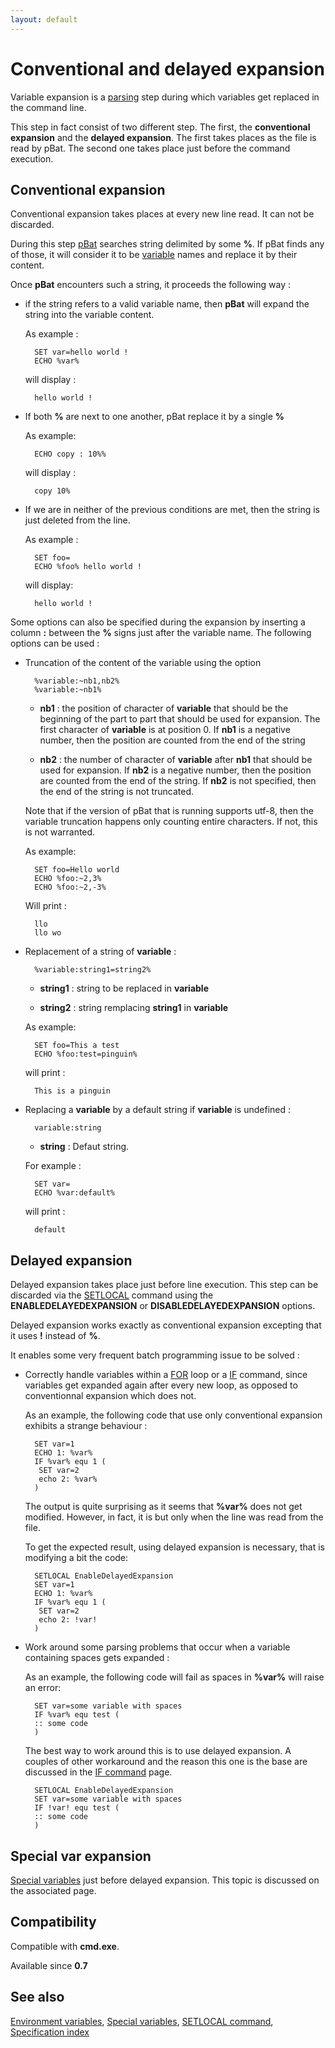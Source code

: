 ```yaml
---
layout: default
---
```

# Conventional and delayed expansion #

Variable expansion is a [parsing](parse) step during which variables get 
replaced in the command line.

This step in fact consist of two different step. The first, the **conventional 
expansion** and the **delayed expansion**. The first takes places as the file 
is read by pBat. The second one takes place just before the command execution.

## Conventional expansion ##

Conventional expansion takes places at every new line read. It can not be 
discarded.

During this step [pBat](../pbat) searches string delimited by some **%**. If 
pBat finds any of those, it will consider it to be [variable](var) names and 
replace it by their content.

Once **pBat** encounters such a string, it proceeds the following way :

* if the string refers to a valid variable name, then **pBat** will expand the 
  string into the variable content.

  As example :

        SET var=hello world !
        ECHO %var%

  will display :

        hello world !

* If both **%** are next to one another, pBat replace it by a single **%**

  As example:

        ECHO copy : 10%%

  will display :

        copy 10%

* If we are in neither of the previous conditions are met, then the string is 
  just deleted from the line.

  As example :

        SET foo=
        ECHO %foo% hello world !
        

  will display:

        hello world !

Some options can also be specified during the expansion by inserting a column 
**:** between the **%** signs just after the variable name. The following 
options can be used :

* Truncation of the content of the variable using the option

        %variable:~nb1,nb2%
        %variable:~nb1%

  * **nb1** : the position of character of **variable** that should be the 
    beginning of the part to part that should be used for expansion. The first 
    character of **variable** is at position 0. If **nb1** is a negative 
    number, then the position are counted from the end of the string

  * **nb2** : the number of character of **variable** after **nb1** that 
    should be used for expansion. If **nb2** is a negative number, then the 
    position are counted from the end of the string. If **nb2** is not 
    specified, then the end of the string is not truncated.

  Note that if the version of pBat that is running supports utf-8, then the 
  variable truncation happens only counting entire characters. If not, this is 
  not warranted.

  As example:

        SET foo=Hello world
        ECHO %foo:~2,3%
        ECHO %foo:~2,-3%

  Will print :

        llo
        llo wo

* Replacement of a string of **variable** :

        %variable:string1=string2%

  * **string1** : string to be replaced in **variable**

  * **string2** : string remplacing **string1** in **variable**

  As example:

        SET foo=This a test
        ECHO %foo:test=pinguin%

  will print :

        This is a pinguin

* Replacing a **variable** by a default string if **variable** is undefined :

        variable:string

  * **string** : Defaut string.

  For example :

        SET var=
        ECHO %var:default%

  will print : 

        default

## Delayed expansion ##

Delayed expansion takes place just before line execution. This step can be 
discarded via the [SETLOCAL](../setlocal) command using the 
**ENABLEDELAYEDEXPANSION** or **DISABLEDELAYEDEXPANSION** options.

Delayed expansion works exactly as conventional expansion excepting that it 
uses **!** instead of **%**.

It enables some very frequent batch programming issue to be solved :

* Correctly handle variables within a [FOR](../for) loop or a [IF](../if) 
  command, since variables get expanded again after every new loop, as opposed 
  to conventionnal expansion which does not.

  As an example, the following code that use only conventional expansion 
  exhibits a strange behaviour :

        SET var=1
        ECHO 1: %var%
        IF %var% equ 1 (
         SET var=2
         echo 2: %var%
        )

  The output is quite surprising as it seems that **%var%** does not get 
  modified. However, in fact, it is but only when the line was read from the 
  file. 

  To get the expected result, using delayed expansion is necessary, that is 
  modifying a bit the code:

        SETLOCAL EnableDelayedExpansion
        SET var=1
        ECHO 1: %var%
        IF %var% equ 1 (
         SET var=2
         echo 2: !var!
        )

* Work around some parsing problems that occur when a variable containing 
  spaces gets expanded :

  As an example, the following code will fail as spaces in **%var%** will 
  raise an error:

        SET var=some variable with spaces
        IF %var% equ test (
        :: some code
        )

  The best way to work around this is to use delayed expansion. A couples of 
  other workaround and the reason this one is the base are discussed in the 
  [IF command](../if) page.

        SETLOCAL EnableDelayedExpansion
        SET var=some variable with spaces
        IF !var! equ test (
        :: some code
        )

## Special var expansion ##

[Special variables](xvar) just before delayed expansion. This topic is 
discussed on the associated page.

## Compatibility ##

Compatible with **cmd.exe**.

Available since **0.7**

## See also ##

[Environment variables](var), [Special variables](xvar), [SETLOCAL 
command](../setlocal), [Specification index](index) 

